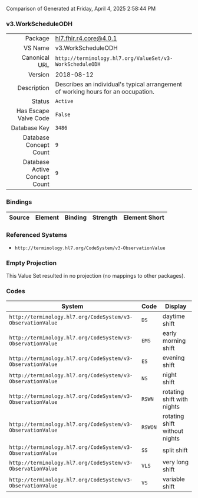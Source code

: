 Comparison of 
Generated at Friday, April 4, 2025 2:58:44 PM

### v3.WorkScheduleODH

|      |     |
| ---: | --- |
| Package | hl7.fhir.r4.core@4.0.1 |
| VS Name | v3.WorkScheduleODH |
| Canonical URL | `http://terminology.hl7.org/ValueSet/v3-WorkScheduleODH` |
| Version | 2018-08-12 |
| Description | Describes an individual's typical arrangement of working hours for an occupation. |
| Status | `Active` |
| Has Escape Valve Code | `False` |
| Database Key | `3486` |
| Database Concept Count | `9` |
| Database Active Concept Count | `9` |
### Bindings

| Source | Element | Binding | Strength | Element Short |
| ------ | ------- | ------- | -------- | ------------- |

### Referenced Systems

* `http://terminology.hl7.org/CodeSystem/v3-ObservationValue`
### Empty Projection

This Value Set resulted in no projection (no mappings to other packages).

### Codes

| System | Code | Display |
| ------ | ---- | ------- |
| `http://terminology.hl7.org/CodeSystem/v3-ObservationValue` | `DS` | daytime shift |
| `http://terminology.hl7.org/CodeSystem/v3-ObservationValue` | `EMS` | early morning shift |
| `http://terminology.hl7.org/CodeSystem/v3-ObservationValue` | `ES` | evening shift |
| `http://terminology.hl7.org/CodeSystem/v3-ObservationValue` | `NS` | night shift |
| `http://terminology.hl7.org/CodeSystem/v3-ObservationValue` | `RSWN` | rotating shift with nights |
| `http://terminology.hl7.org/CodeSystem/v3-ObservationValue` | `RSWON` | rotating shift without nights |
| `http://terminology.hl7.org/CodeSystem/v3-ObservationValue` | `SS` | split shift |
| `http://terminology.hl7.org/CodeSystem/v3-ObservationValue` | `VLS` | very long shift |
| `http://terminology.hl7.org/CodeSystem/v3-ObservationValue` | `VS` | variable shift |

